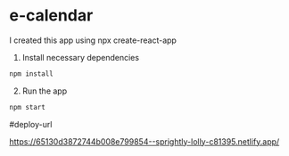 # e-calendar

I created this app using npx create-react-app

1. Install necessary dependencies

```bash
npm install
```

2. Run the app

```bash
npm start
```

#deploy-url

https://65130d3872744b008e799854--sprightly-lolly-c81395.netlify.app/
